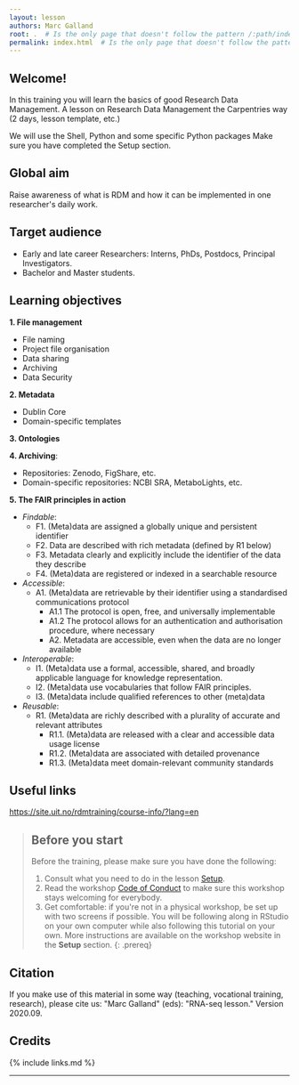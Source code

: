 ```yaml
---
layout: lesson
authors: Marc Galland
root: .  # Is the only page that doesn't follow the pattern /:path/index.html
permalink: index.html  # Is the only page that doesn't follow the pattern /:path/index.html
---
```


## Welcome!

In this training you will learn the basics of good Research Data Management. A lesson on Research Data Management the Carpentries way (2 days, lesson template, etc.)

We will use the Shell, Python and some specific Python packages  Make sure you have completed the Setup section. 


## Global aim
Raise awareness of what is RDM and how it can be implemented in one researcher's daily work.

## Target audience
- Early and late career Researchers: Interns, PhDs, Postdocs, Principal Investigators.
- Bachelor and Master students.

## Learning objectives

__1. File management__
  - File naming
  - Project file organisation
  - Data sharing
  - Archiving
  - Data Security
  
__2. Metadata__
  - Dublin Core
  - Domain-specific templates

__3. Ontologies__

__4. Archiving__:
  - Repositories: Zenodo, FigShare, etc.
  - Domain-specific repositories: NCBI SRA, MetaboLights, etc.
  
__5. The FAIR principles in action__

- _Findable_:
    * F1. (Meta)data are assigned a globally unique and persistent identifier
    * F2. Data are described with rich metadata (defined by R1 below)
    * F3. Metadata clearly and explicitly include the identifier of the data they describe
    * F4. (Meta)data are registered or indexed in a searchable resource
- _Accessible_:
    * A1. (Meta)data are retrievable by their identifier using a standardised communications protocol
        - A1.1 The protocol is open, free, and universally implementable
        - A1.2 The protocol allows for an authentication and authorisation procedure, where necessary
        - A2. Metadata are accessible, even when the data are no longer available
- _Interoperable_: 
    * I1. (Meta)data use a formal, accessible, shared, and broadly applicable language for knowledge representation.
    * I2. (Meta)data use vocabularies that follow FAIR principles.
    * I3. (Meta)data include qualified references to other (meta)data
- _Reusable_: 
    * R1. (Meta)data are richly described with a plurality of accurate and relevant attributes
        - R1.1. (Meta)data are released with a clear and accessible data usage license
        - R1.2. (Meta)data are associated with detailed provenance
        - R1.3. (Meta)data meet domain-relevant community standards

## Useful links
https://site.uit.no/rdmtraining/course-info/?lang=en


> ## Before you start
>
> Before the training, please make sure you have done the following: 
>
> 1. Consult what you need to do in the lesson [Setup](https://scienceparkstudygroup.github.io/rna-seq-lesson/setup.html).
> 2. Read the workshop [Code of Conduct](https://docs.carpentries.org/topic_folders/policies/code-of-conduct.html) to make sure this workshop stays welcoming for everybody.
> 3. Get comfortable: if you're not in a physical workshop, be set up with two screens if possible. You will be following along in RStudio on your own computer while also following this tutorial on your own.
> More instructions are available on the workshop website in the **Setup** section.
{: .prereq}


## Citation
If you make use of this material in some way (teaching, vocational training, research), please cite us:
"Marc Galland" (eds): "RNA-seq lesson."  Version 2020.09.

## Credits

{% include links.md %}

----



